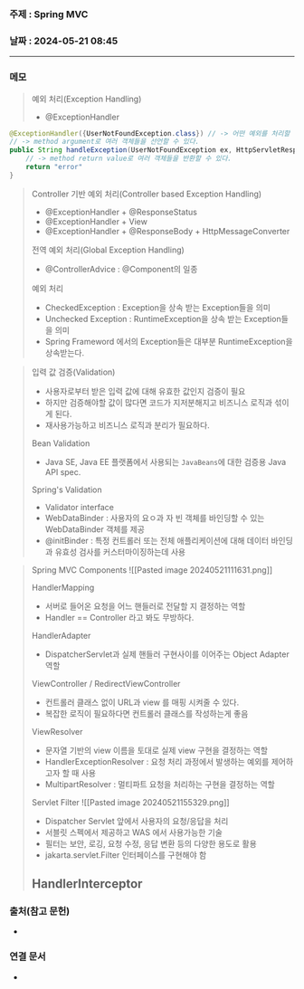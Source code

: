 ### 주제 : Spring MVC

### 날짜 : 2024-05-21 08:45
----
### 메모
> 예외 처리(Exception Handling)
> 	- @ExceptionHandler
```java
@ExceptionHandler({UserNotFoundException.class}) // -> 어떤 예외를 처리할 것인지 선언
// -> method argument로 여러 객체들을 선언할 수 있다.
public String handleException(UserNotFoundException ex, HttpServletResponse response) {
	// -> method return value로 여러 객체들을 반환할 수 있다.
	return "error"
}
```
> Controller 기반 예외 처리(Controller based Exception Handling)
> 	- @ExceptionHandler + @ResponseStatus
> 	- @ExceptionHandler + View
> 	- @ExceptionHandler + @ResponseBody + HttpMessageConverter
> 
> 전역 예외 처리(Global Exception Handling)
> 	- @ControllerAdvice : @Component의 일종
> 
> 예외 처리
> 	- CheckedException : Exception을 상속 받는 Exception들을 의미
> 	- Unchecked Exception : RuntimeException을 상속 받는 Exception들을 의미
> 	- Spring Frameword 에서의 Exception들은 대부분 RuntimeException을 상속받는다.

> 입력 값 검증(Validation)
> 	- 사용자로부터 받은 입력 값에 대해 유효한 값인지 검증이 필요
> 	- 하지만 검증해야할 값이 많다면 코드가 지저분해지고 비즈니스 로직과 섞이게 된다.
> 	- 재사용가능하고 비즈니스 로직과 분리가 필요하다.
> 
> Bean Validation
> 	- Java SE, Java EE 플랫폼에서 사용되는 `JavaBeans`에 대한 검증용 Java API spec.
> 
> Spring's Validation
> 	- Validator interface
> 	- WebDataBinder : 사용자의 요ㅇ과 자 빈 객체를 바인딩할 수 있는 WebDataBinder 객체를 제공
> 	- @initBinder : 특정 컨트롤러 또는 전체 애플리케이션에 대해 데이터 바인딩과 유효성 검사를 커스터마이징하는데 사용


> Spring MVC Components
> 	![[Pasted image 20240521111631.png]]
> 
> HandlerMapping
> 	- 서버로 들어온 요청을 어느 핸들러로 전달할 지 결정하는 역할
> 	- Handler == Controller 라고 봐도 무방하다.
> 
> HandlerAdapter
> 	- DispatcherServlet과 실제 핸들러 구현사이를 이어주는 Object Adapter 역할
> 
> ViewController / RedirectViewController
> 	- 컨트롤러 클래스 없이 URL과 view 를 매핑 시켜줄 수 있다.
> 	- 복잡한 로직이 필요하다면 컨트롤러 클래스를 작성하는게 좋음
> 
> ViewResolver
> 	- 문자열 기반의 view 이름을 토대로 실제 view 구현을 결정하는 역할
> 	- HandlerExceptionResolver : 요청 처리 과정에서 발생하는 예외를 제어하고자 할 때 사용
> 	- MultipartResolver : 멀티파트 요청을 처리하는 구현을 결정하는 역할
>
> Servlet Filter
> 	![[Pasted image 20240521155329.png]]
> 	- Dispatcher Servlet 앞에서 사용자의 요청/응답을 처리
> 	- 서블릿 스펙에서 제공하고 WAS 에서 사용가능한 기술
> 	- 필터는 보안, 로깅, 요청 수정, 응답 변환 등의 다양한 용도로 활용
> 	- jakarta.servlet.Filter 인터페이스를 구현해야 함
> 
> HandlerInterceptor
> 	- 
### 출처(참고 문헌)
-

### 연결 문서
-
